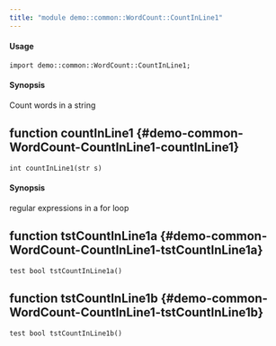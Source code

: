 ```yaml
---
title: "module demo::common::WordCount::CountInLine1"
---
```


#### Usage

`import demo::common::WordCount::CountInLine1;`

#### Synopsis

Count words in a string


## function countInLine1 {#demo-common-WordCount-CountInLine1-countInLine1}

```rascal
int countInLine1(str s)

```

#### Synopsis

regular expressions in a for loop

## function tstCountInLine1a {#demo-common-WordCount-CountInLine1-tstCountInLine1a}

```rascal
test bool tstCountInLine1a()

```

## function tstCountInLine1b {#demo-common-WordCount-CountInLine1-tstCountInLine1b}

```rascal
test bool tstCountInLine1b()

```

